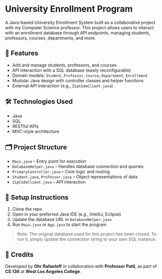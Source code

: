 # University Enrollment Program

A Java-based University Enrollment System built as a collaborative project with my Computer Science professor. This project allows users to interact with an enrollment database through API endpoints, managing students, professors, courses, departments, and more.

## 🔧 Features

- Add and manage students, professors, and courses
- API interaction with a SQL database (easily reconfigurable)
- Domain models: `Student`, `Professor`, `Course`, `Department`, `Enrollment`
- Modular Java design with controller classes and helper functions
- External API interaction (e.g., `ZipCodeClient.java`)

## 🛠️ Technologies Used

- Java
- SQL
- RESTful APIs
- MVC-style architecture

## 🗂️ Project Structure

- `Main.java` – Entry point for execution
- `DatabaseHelper.java` – Handles database connection and queries
- `PrimaryController.java` – Core logic and routing
- `Student.java`, `Professor.java` – Object representations of data
- `ZipCodeClient.java` – API interaction

## 🔌 Setup Instructions

1. Clone the repo
2. Open in your preferred Java IDE (e.g., IntelliJ, Eclipse)
3. Update the database URL in `DatabaseHelper.java`
4. Run `Main.java` or `App.java` to start the program

> Note: The original database used for this project has been closed. To run it, simply update the connection string to your own SQL instance.

## 📘 Credits

Developed by **Ohr Rafaeloff** in collaboration with **Professor Patil**, as part of **CS 136** at **West Los Angeles College**.
